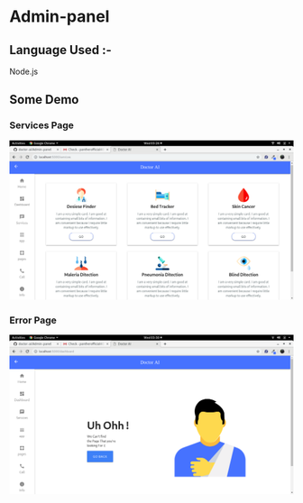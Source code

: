 # Admin-panel

## Language Used :-

Node.js


## Some Demo

### Services Page
![](https://raw.githubusercontent.com/doctor-ai/Admin-panel/master/images/services.png)


### Error Page
![](https://raw.githubusercontent.com/doctor-ai/Admin-panel/master/images/error.png)
